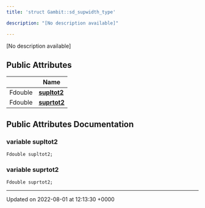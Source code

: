 ```yaml
---
title: 'struct Gambit::sd_supwidth_type'

description: "[No description available]"

---
```









[No description available]

## Public Attributes

|                | Name           |
| -------------- | -------------- |
| Fdouble | **[supltot2](/documentation/code/classes/structgambit_1_1sd__supwidth__type/#variable-supltot2)**  |
| Fdouble | **[suprtot2](/documentation/code/classes/structgambit_1_1sd__supwidth__type/#variable-suprtot2)**  |

## Public Attributes Documentation

### variable supltot2

```
Fdouble supltot2;
```


### variable suprtot2

```
Fdouble suprtot2;
```


-------------------------------

Updated on 2022-08-01 at 12:13:30 +0000